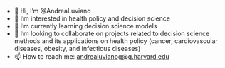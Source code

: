 - 👋 Hi, I’m @AndreaLuviano
- 👀 I’m interested in health policy and decision science 
- 🌱 I’m currently learning decision science models 
- 💞️ I’m looking to collaborate on projects related to decision science methods and its applications on health policy (cancer, cardiovascular diseases, obesity, and infectious diseases)
- 📫 How to reach me: andrealuvianog@g.harvard.edu

<!---
AndreaLuviano/AndreaLuviano is a ✨ special ✨ repository because its `README.md` (this file) appears on your GitHub profile.
You can click the Preview link to take a look at your changes.
--->
